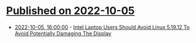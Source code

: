 # [Published on 2022-10-05](index.md)

* [2022-10-05, 16:00:00](https://linux.slashdot.org/story/22/10/05/141248/intel-laptop-users-should-avoid-linux-51912-to-avoid-potentially-damaging-the-display?utm_source=rss1.0mainlinkanon&utm_medium=feed) - [Intel Laptop Users Should Avoid Linux 5.19.12 To Avoid Potentially Damaging The Display](https://linux.slashdot.org/story/22/10/05/141248/intel-laptop-users-should-avoid-linux-51912-to-avoid-potentially-damaging-the-display?utm_source=rss1.0mainlinkanon&utm_medium=feed)
